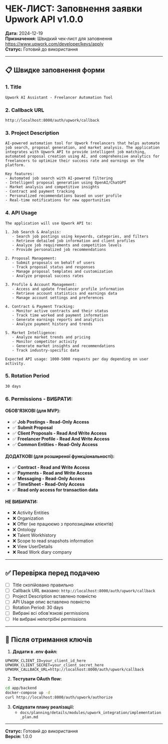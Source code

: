 # ЧЕК-ЛИСТ: Заповнення заявки Upwork API v1.0.0

**Дата:** 2024-12-19  
**Призначення:** Швидкий чек-лист для заповнення https://www.upwork.com/developer/keys/apply  
**Статус:** Готовий до використання

---

## 📋 Швидке заповнення форми

### **1. Title**
```
Upwork AI Assistant - Freelancer Automation Tool
```

### **2. Callback URL**
```
http://localhost:8000/auth/upwork/callback
```

### **3. Project Description**
```
AI-powered automation tool for Upwork freelancers that helps automate job search, proposal generation, and market analysis. The application integrates with Upwork API to provide intelligent job matching, automated proposal creation using AI, and comprehensive analytics for freelancers to optimize their success rate and earnings on the platform.

Key features:
- Automated job search with AI-powered filtering
- Intelligent proposal generation using OpenAI/ChatGPT
- Market analysis and competitive insights
- Contract and payment tracking
- Personalized recommendations based on user profile
- Real-time notifications for new opportunities
```

### **4. API Usage**
```
The application will use Upwork API to:

1. Job Search & Analysis:
   - Search job postings using keywords, categories, and filters
   - Retrieve detailed job information and client profiles
   - Analyze job requirements and competition levels
   - Provide personalized job recommendations

2. Proposal Management:
   - Submit proposals on behalf of users
   - Track proposal status and responses
   - Manage proposal templates and customization
   - Analyze proposal success rates

3. Profile & Account Management:
   - Access and update freelancer profile information
   - Retrieve account statistics and earnings data
   - Manage account settings and preferences

4. Contract & Payment Tracking:
   - Monitor active contracts and their status
   - Track time worked and payment information
   - Generate earnings reports and analytics
   - Analyze payment history and trends

5. Market Intelligence:
   - Analyze market trends and pricing
   - Monitor competitor activity
   - Generate market insights and recommendations
   - Track industry-specific data

Expected API usage: 1000-5000 requests per day depending on user activity.
```

### **5. Rotation Period**
```
30 days
```

### **6. Permissions - ВИБРАТИ:**

#### **ОБОВ'ЯЗКОВІ (для MVP):**
- ✅ **Job Postings - Read-Only Access**
- ✅ **Submit Proposal**
- ✅ **Client Proposals - Read And Write Access**
- ✅ **Freelancer Profile - Read And Write Access**
- ✅ **Common Entities - Read-Only Access**

#### **ДОДАТКОВІ (для розширеної функціональності):**
- ✅ **Contract - Read and Write Access**
- ✅ **Payments - Read and Write Access**
- ✅ **Messaging - Read-Only Access**
- ✅ **TimeSheet - Read-Only Access**
- ✅ **Read only access for transaction data**

#### **НЕ ВИБИРАТИ:**
- ❌ Activity Entities
- ❌ Organization
- ❌ Offer (не працюємо з пропозиціями клієнтів)
- ❌ Ontology
- ❌ Talent Workhistory
- ❌ Scope to read snapshots information
- ❌ View UserDetails
- ❌ Read Work diary company

---

## ✅ Перевірка перед подачею

- [ ] Title скопійовано правильно
- [ ] Callback URL вказано: `http://localhost:8000/auth/upwork/callback`
- [ ] Project Description вставлено повністю
- [ ] API Usage опис вставлено повністю
- [ ] Rotation Period: 30 days
- [ ] Вибрані всі обов'язкові permissions
- [ ] Не вибрані непотрібні permissions

---

## 🚀 Після отримання ключів

1. **Додати в .env файл:**
```env
UPWORK_CLIENT_ID=your_client_id_here
UPWORK_CLIENT_SECRET=your_client_secret_here
UPWORK_CALLBACK_URL=http://localhost:8000/auth/upwork/callback
```

2. **Тестувати OAuth flow:**
```bash
cd app/backend
docker-compose up -d
curl http://localhost:8000/auth/upwork/authorize
```

3. **Слідувати плану реалізації:**
   - `docs/planning/details/modules/upwork_integration/implementation_plan.md`

---

**Статус:** Готовий до використання  
**Версія:** 1.0.0 